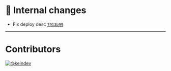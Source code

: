# :memo: Internal changes

- Fix deploy desc [`7913b99`](https://github.com/tagproject/k8s-penpot/commit/7913b996d93660a3125f474cdd0f8786174bf6e6)

---

# Contributors

[![@keindev](https://avatars.githubusercontent.com/u/4527292?v=4&s=40)](https://github.com/keindev)
